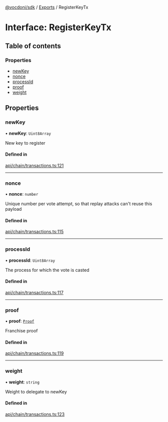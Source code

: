 [@vocdoni/sdk](/sdk) / [Exports](../modules) / RegisterKeyTx

# Interface: RegisterKeyTx

## Table of contents

### Properties

- [newKey](RegisterKeyTx#newkey)
- [nonce](RegisterKeyTx#nonce)
- [processId](RegisterKeyTx#processid)
- [proof](RegisterKeyTx#proof)
- [weight](RegisterKeyTx#weight)

## Properties

### newKey

• **newKey**: `Uint8Array`

New key to register

#### Defined in

[api/chain/transactions.ts:121](https://github.com/vocdoni/vocdoni-sdk/blob/2244934/src/api/chain/transactions.ts#L121)

___

### nonce

• **nonce**: `number`

Unique number per vote attempt, so that replay attacks can't reuse this payload

#### Defined in

[api/chain/transactions.ts:115](https://github.com/vocdoni/vocdoni-sdk/blob/2244934/src/api/chain/transactions.ts#L115)

___

### processId

• **processId**: `Uint8Array`

The process for which the vote is casted

#### Defined in

[api/chain/transactions.ts:117](https://github.com/vocdoni/vocdoni-sdk/blob/2244934/src/api/chain/transactions.ts#L117)

___

### proof

• **proof**: [`Proof`](Proof)

Franchise proof

#### Defined in

[api/chain/transactions.ts:119](https://github.com/vocdoni/vocdoni-sdk/blob/2244934/src/api/chain/transactions.ts#L119)

___

### weight

• **weight**: `string`

Weight to delegate to newKey

#### Defined in

[api/chain/transactions.ts:123](https://github.com/vocdoni/vocdoni-sdk/blob/2244934/src/api/chain/transactions.ts#L123)
